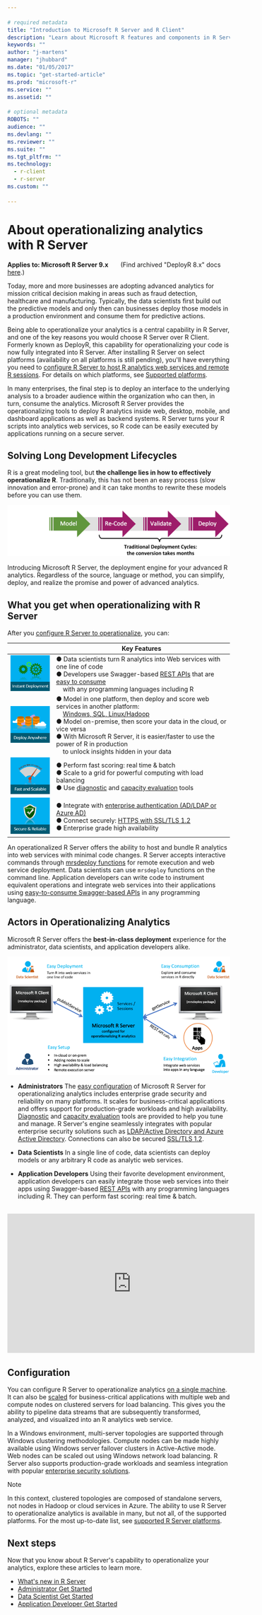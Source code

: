 ```yaml
---

# required metadata
title: "Introduction to Microsoft R Server and R Client"
description: "Learn about Microsoft R features and components in R Server, R Client, R Open."
keywords: ""
author: "j-martens"
manager: "jhubbard"
ms.date: "01/05/2017"
ms.topic: "get-started-article"
ms.prod: "microsoft-r"
ms.service: ""
ms.assetid: ""

# optional metadata
ROBOTS: ""
audience: ""
ms.devlang: ""
ms.reviewer: ""
ms.suite: ""
ms.tgt_pltfrm: ""
ms.technology:
  - r-client
  - r-server
ms.custom: ""

---
```


# About operationalizing analytics with R Server

**Applies to:  Microsoft R Server 9.x**  &nbsp;&nbsp;&nbsp;&nbsp;&nbsp; (Find archived "DeployR 8.x" docs [here](deployr-about.md).)

Today, more and more businesses are adopting advanced analytics for mission critical decision making in areas such as fraud detection, healthcare and manufacturing. Typically, the data scientists first build out the predictive models and only then can businesses deploy those models in a production environment and consume them for predictive actions. 

Being able to operationalize your analytics is a central capability in R Server, and one of the key reasons you would choose R Server over R Client. Formerly known as DeployR, this capability for operationalizing your code is now fully integrated into R Server. After installing R Server on select platforms (availability on all platforms is still pending), you'll have everything you need to [configure R Server to host R analytics web services and remote R sessions](operationalize/admin-get-started.md).  For details on which platforms, see [Supported platforms](rserver-install-supported-platforms.md).

In many enterprises, the final step is to deploy an interface to the underlying analysis to a broader audience within the organization who can then, in turn, consume the analytics. Microsoft R Server provides the operationalizing tools to deploy R analytics inside web, desktop, mobile, and dashboard applications as well as backend systems. R Server turns your R scripts into analytics web services, so R code can be easily executed by applications running on a secure server.



## Solving Long Development Lifecycles

R is a great modeling tool, but **the challenge lies in how to effectively operationalize R**. Traditionally, this has not been an easy process (slow innovation and error-prone) and it can take months to rewrite these models before you can use them. 

![Engine](media/o16n/about-traditional-challenge.png) 

Introducing Microsoft R Server, the deployment engine for your advanced R analytics. Regardless of the source, language or method, you can simplify, deploy, and realize the promise and power of advanced analytics.

## What you get when operationalizing with R Server

After you [configure R Server to operationalize](operationalize/admin-get-started.md), you can: 

||Key Features|
|-|-|
|![1](media/o16n/about-1.png)|● Data scientists turn R analytics into Web services with one line of code<br>● Developers use Swagger-based [REST APIs](operationalize/api.md) that are [easy to consume](operationalize/app-developer-get-started.md) <br>&nbsp; &nbsp; with any programming languages including R|
|![2](media/o16n/about-2.png)|● Model in one platform, then deploy and score web services in another platform:<br>&nbsp; &nbsp; [Windows, SQL, Linux/Hadoop](operationalize/admin-get-started.md) <br>● Model on-premise, then score your data in the cloud, or vice versa <br>● With Microsoft R Server, it is easier/faster to use the power of R in production<br>&nbsp; &nbsp; to unlock insights hidden in your data |
|![3](media/o16n/about-3.png)|● Perform fast scoring: real time & batch <br>● Scale to a grid for powerful computing with load balancing<br>● Use [diagnostic](operationalize/admin-diagnostics.md) and [capacity evaluation](operationalize/admin-evaluate-capacity.md) tools|
|![4](media/o16n/about-4.png)|● Integrate with [enterprise authentication (AD/LDAP or Azure AD)](operationalize/security-authentication.md)<br>● Connect securely: [HTTPS with SSL/TLS 1.2](operationalize/security-https.md)<br>● Enterprise grade high availability|

An operationalized R Server offers the ability to host and bundle R analytics into web services with minimal code changes. R Server accepts interactive commands through [mrsdeploy functions](mrsdeploy/mrsdeploy.md) for remote execution and web service deployment. Data scientists can use `mrsdeploy` functions  on the command line. Application developers can write code to instrument equivalent operations and integrate web services into their applications using [easy-to-consume Swagger-based APIs](operationalize/api.md) in any programming language.

## Actors in Operationalizing Analytics

Microsoft R Server offers the **best-in-class deployment** experience for the administrator, data scientists, and application developers alike. 

![Personas](media/o16n/about-personas.png)

+ **Administrators** The [easy configuration](operationalize/admin-get-started.md) of Microsoft R Server for operationalizing analytics includes enterprise grade security and reliability on many platforms. It scales for business-critical applications and offers support for production-grade workloads and high availability. [Diagnostic](operationalize/admin-diagnostics.md) and [capacity evaluation](operationalize/admin-evaluate-capacity.md) tools are provided to help you tune and manage. R Server's engine seamlessly integrates with popular enterprise security solutions such as [LDAP/Active Directory and Azure Active Directory](operationalize/security-authentication.md). Connections can also be secured [SSL/TLS 1.2](operationalize/security-https.md). 

+ **Data Scientists** In a single line of code, data scientists can deploy  models or any arbitrary R code as analytic web services. 

+ **Application Developers** Using their favorite development environment, application developers can easily integrate those web services into their apps using Swagger-based [REST APIs](operationalize/api.md) with any programming languages including R. They can perform fast scoring: real time & batch. 

<br>

<div align=center><iframe width="560" height="315" src="https://www.youtube.com/embed/1Nvs6QShWqY" frameborder="0" allowfullscreen></iframe></div>

## Configuration

You can configure R Server to operationalize analytics [on a single machine](operationalize/configuration-initial.md#onebox). It can also be [scaled](operationalize/configure-enterprise.md) for business-critical applications with multiple web and compute nodes on clustered servers for load balancing. This gives you the ability to pipeline data streams that are subsequently transformed, analyzed, and visualized into an R analytics web service.

In a Windows environment, multi-server topologies are supported through Windows clustering methodologies. Compute nodes can be made highly available using Windows server failover clusters in Active-Active mode. Web nodes can be scaled out using Windows network load balancing. R Server also supports production-grade workloads and seamless integration with popular [enterprise security solutions](operationalize/security.md).


> [!NOTE]
> In this context, clustered topologies are composed of standalone servers, not nodes in Hadoop or cloud services in Azure. The ability to use R Server to operationalize analytics is available in many, but not all, of the supported platforms. For the most up-to-date list, see [supported R Server platforms](rserver-install-supported-platforms.md).

## Next steps

Now that you know about R Server's capability to operationalize your analytics, explore these articles to learn more.

+ [What's new in R Server](rserver-whats-new.md)
+ [Administrator Get Started](operationalize/admin-get-started.md)
+ [Data Scientist Get Started](operationalize/data-scientist-get-started.md)
+ [Application Developer Get Started](operationalize/app-developer-get-started.md)